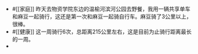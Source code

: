- #[[家庭]] 昨天去物资学院东边的温榆河滨河公园去野餐，我用一辆共享单车和麻豆一起骑行，这还是第一次和麻豆一起骑自行车。麻豆骑了3公里以上，很棒。
- #[[健康]] 这一周骑行6次，总距离215公里左右，这是目前为止骑行距离最长的一周。
- 
